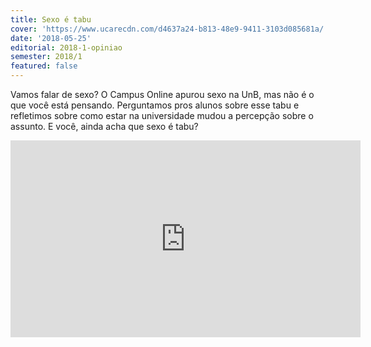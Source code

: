 ```yaml
---
title: Sexo é tabu
cover: 'https://www.ucarecdn.com/d4637a24-b813-48e9-9411-3103d085681a/'
date: '2018-05-25'
editorial: 2018-1-opiniao
semester: 2018/1
featured: false
---
```

Vamos falar de sexo? O Campus Online apurou sexo na UnB, mas não é o que você está pensando. Perguntamos pros alunos sobre esse tabu e refletimos sobre como estar na universidade mudou a percepção sobre o assunto. E você, ainda acha que sexo é tabu?

<iframe width="560" height="315" src="https://www.youtube.com/embed/-s-hhgC8O9U" frameborder="0" allow="autoplay; encrypted-media" allowfullscreen></iframe>
